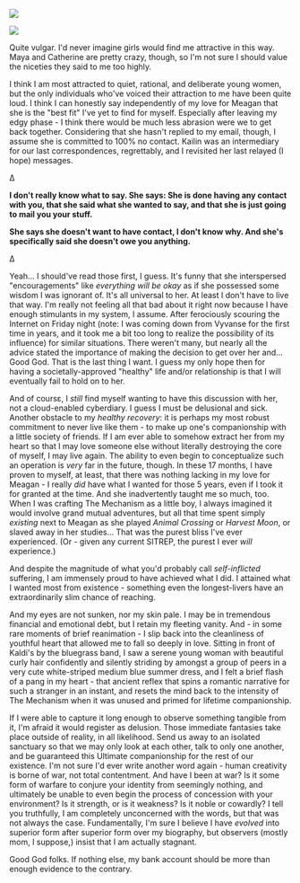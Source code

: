 ![](2021-02-08/45336818cff71f4bb26154437e9dfc08.jpeg)

![](2021-02-08/e2281920d2db3dcde01202dd86e01a44.jpeg)

Quite vulgar. I'd never imagine girls would find me attractive in this way. Maya and Catherine are pretty crazy, though, so I'm not sure I should value the niceties they said to me too highly.

I think I am most attracted to quiet, rational, and deliberate young women, but the only individuals who've voiced their attraction to me have been quite loud. I think I can honestly say independently of my love for Meagan that she is the "best fit" I've yet to find for myself. Especially after leaving my edgy phase - I think there would be much less abrasion were we to get back together. Considering that she hasn't replied to my email, though, I assume she is committed to 100% no contact. Kailin was an intermediary for our last correspondences, regrettably, and I revisited her last relayed (I hope) messages.

∆

**I don't really know what to say. She says: She is done having any contact with you, that she said what she wanted to say, and that she is just going to mail you your stuff.**

**She says she doesn't want to have contact, I don't know why. And she's specifically said she doesn't owe you anything.**

∆

Yeah... I should've read those first, I guess. It's funny that she interspersed "encouragements" like *everything will be okay* as if she possessed some wisdom I was ignorant of. It's all universal to her. At least I don't have to live that way. I'm really not feeling all that bad about it right now because I have enough stimulants in my system, I assume. After ferociously scouring the Internet on Friday night (note: I was coming down from Vyvanse for the first time in years, and it took me a bit too long to realize the possibility of its influence) for similar situations. There weren't many, but nearly all the advice stated the importance of making the decision to get over her and... Good God. That is the last thing I want. I guess my only hope then for having a societally-approved "healthy" life and/or relationship is that I will eventually fail to hold on to her.

And of coursε, Ι *still* find myself wanting to have this discussion with her, not a cloud-enabled cyberdiary. I guess I must be delusional and sick. Another obstacle to my *healthy recovery*: it is perhaps my most robust commitment to never live like them - to make up one's companionship with a little society of friends. If I am ever able to somehow extract her from my heart so that I may love someone else without literally destroying the core of myself, I may live again. The ability to even begin to conceptualize such an operation is *very* far in the future, though. In these 17 months, I have proven to myself, at least, that there was nothing lacking in my love for Meagan - I really *did* have what I wanted for those 5 years, even if I took it for granted at the time. And she inadvertently taught me so much, too. When I was crafting The Mechanism as a little boy, I always imagined it would involve grand mutual adventures, but all that time spent simply *existing* next to Meagan as she played *Animal Crossing* or *Harvest Moon*, or slaved away in her studies... That was the purest bliss I've ever experienced. (Or - given any current SITREP, the purest I ever *will* experience.)

And despite the magnitude of what you'd probably call *self-inflicted* suffering, I am immensely proud to have achieved what I did. I attained what I wanted most from existence - something even the longest-livers have an extraordinarily slim chance of reaching.

And my eyes are not sunken, nor my skin pale. I may be in tremendous financial and emotional debt, but I retain my fleeting vanity. And - in some rare moments of brief reanimation - I slip back into the cleanliness of youthful heart that allowed me to fall so deeply in love. Sitting in front of Kaldi's by the bluegrass band, I saw a serene young woman with beautiful curly hair confidently and silently striding by amongst a group of peers in a very cute white-striped medium blue summer dress, and I felt a brief flash of a pang in my heart - that ancient reflex that spins a romantic narrative for such a stranger in an instant, and resets the mind back to the intensity of The Mechanism when it was unused and primed for lifetime companionship.

If I were able to capture it long enough to observe something tangible from it, I'm afraid it would register as delusion. Those immediate fantasies take place outside of reality, in all likelihood. Send us away to an isolated sanctuary so that we may only look at each other, talk to only one another, and be guaranteed this Ultimate companionship for the rest of our existence. I'm not sure I'd ever write another word again - human creativity is borne of war, not total contentment. And have I been at war? Is it some form of warfare to conjure your identity from seemingly nothing, and ultimately be unable to even begin the process of concession with your environment? Is it strength, or is it weakness? Is it noble or cowardly? I tell you truthfully, I am completely unconcerned with the words, but that was not always the case. Fundamentally, I'm sure I believe I have *evolved* into superior form after superior form over my biography, but observers (mostly mom, I suppose,) insist that I am actually stagnant.

Good God folks. If nothing else, my bank account should be more than enough evidence to the contrary.

